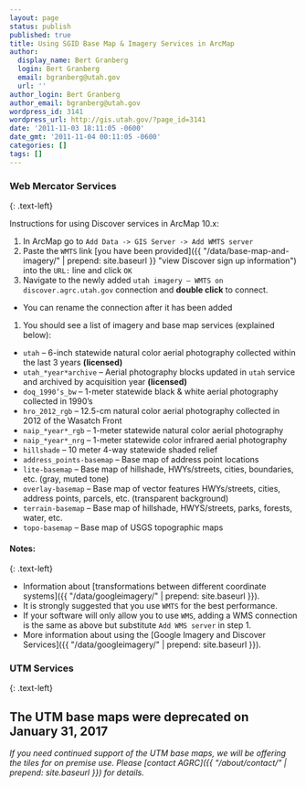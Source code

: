 ```yaml
---
layout: page
status: publish
published: true
title: Using SGID Base Map & Imagery Services in ArcMap
author:
  display_name: Bert Granberg
  login: Bert Granberg
  email: bgranberg@utah.gov
  url: ''
author_login: Bert Granberg
author_email: bgranberg@utah.gov
wordpress_id: 3141
wordpress_url: http://gis.utah.gov/?page_id=3141
date: '2011-11-03 18:11:05 -0600'
date_gmt: '2011-11-04 00:11:05 -0600'
categories: []
tags: []
---
```

### Web Mercator Services
{: .text-left}

Instructions for using Discover services in ArcMap 10.x:

1. In ArcMap go to `Add Data -> GIS Server -> Add WMTS server`
1. Paste the `WMTS` link [you have been provided]({{ "/data/base-map-and-imagery/" | prepend: site.baseurl }} "view Discover sign up information") into the `URL:` line and click `OK`
1. Navigate to the newly added `utah imagery – WMTS on discover.agrc.utah.gov` connection and **double click** to connect.
  - You can rename the connection after it has been added
1. You should see a list of imagery and base map services (explained below):
  - `utah` – 6-inch statewide natural color aerial photography collected within the last 3 years **(licensed)**
  - `utah_*year*archive` – Aerial photography blocks updated in `utah` service and archived by acquisition year **(licensed)**
  - `doq_1990’s_bw` – 1-meter statewide black & white aerial photography collected in 1990’s
  - `hro_2012_rgb` – 12.5-cm natural color aerial photography collected in 2012 of the Wasatch Front
  - `naip_*year*_rgb` – 1-meter statewide natural color aerial photography
  - `naip_*year*_nrg` – 1-meter statewide color infrared aerial photography
  - `hillshade` – 10 meter 4-way statewide shaded relief
  - `address_points-basemap` – Base map of address point locations
  - `lite-basemap` – Base map of hillshade, HWYs/streets, cities, boundaries, etc. (gray, muted tone)
  - `overlay-basemap` – Base map of vector features HWYs/streets, cities, address points, parcels, etc. (transparent background)
  - `terrain-basemap` – Base map of hillshade, HWYS/streets, parks, forests, water, etc.
  - `topo-basemap` – Base map of USGS topographic maps
 
#### Notes:
{: .text-left}

- Information about [transformations between different coordinate systems]({{ "/data/googleimagery/" | prepend: site.baseurl }}).
- It is strongly suggested that you use `WMTS` for the best performance.
- If your software will only allow you to use `WMS`, adding a WMS connection is the same as above but substitute `Add WMS server` in step 1.
- More information about using the [Google Imagery and Discover Services]({{ "/data/googleimagery/" | prepend: site.baseurl }}).

### UTM Services
{: .text-left}

## <i class="fa fa-exclamation-triangle"></i> The UTM base maps were deprecated on January 31, 2017

_If you need continued support of the UTM base maps, we will be offering the tiles for on premise use. Please [contact AGRC]({{ "/about/contact/" | prepend: site.baseurl }}) for details._
